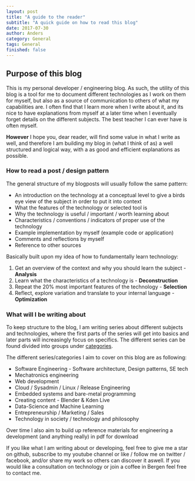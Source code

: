 ```yaml
---
layout: post
title: "A guide to the reader"
subtitle: "A quick guide on how to read this blog"
date: 2017-07-30
author: Anders
category: General
tags: General
finished: false
---
```


## Purpose of this blog

This is my personal developer / engineering blog. As such, the utility of this blog is a tool for me to document different technologies as I work on them for myself, but also as a source of communication to others of what my capabilities are. I often find that I learn more when I write about it, and its nice to have explanations from myself at a later time when I eventually forget details on the different subjects. The best teacher I can ever have is often myself.

**However** I hope you, dear reader, will find some value in what I write as well, and therefore I am building my blog in (what I think of as) a well structured and logical way, with a as good and efficient explanations as possible.

### How to read a post / design pattern

The general structure of my blogposts will usually follow the same pattern:

- An introduction on the technology at a conceptual level to give a birds eye view of the subject in order to put it into context
- What the features of the technology or selected tool is
- Why the technology is useful / important / worth learning about
- Characteristics / conventions / indicators of proper use of the technology
- Example implementation by myself (example code or application)
- Comments and reflections by myself
- Reference to other sources

Basically built upon my idea of how to fundamentally learn technology:
1. Get an overview of the context and why you should learn the subject - **Analysis**
2. Learn what the characteristics of a technology is - **Deconstruction**
3. Repeat the 20% most important features of the technology - **Selection**
4. Reflect, explore variation and translate to your internal language - **Optimization**

### What will I be writing about

To keep structure to the blog, I am writing series about different subjects and technologies, where the first parts of the series will get into basics and later parts will increasingly focus on specifics. The different series can be found divided into groups under [categories]({{site.url}}/category).

The different series/categories I aim to cover on this blog are as following:

- Software Engineering - Software architecture, Design patterns, SE tech
- Mechatronics engineering
- Web development
- Cloud / Sysadmin / Linux / Release Engineering
- Embedded systems and bare-metal programming
- Creating content - Blender & Kden Live
- Data-Science and Machine Learning
- Entrepreneurship / Marketing / Sales
- Technology in society / technology and philosophy

Over time I also aim to build up reference materials for engineering a development (and anything really) in pdf for download

If you like what I am writing about or developing, feel free to give me a star on github, subscribe to my youtube channel or like / follow me on twitter / facebook, and/or share my work so others can discover it aswell. If you would like a consultation on technology or join a coffee in Bergen feel free to contact me.
